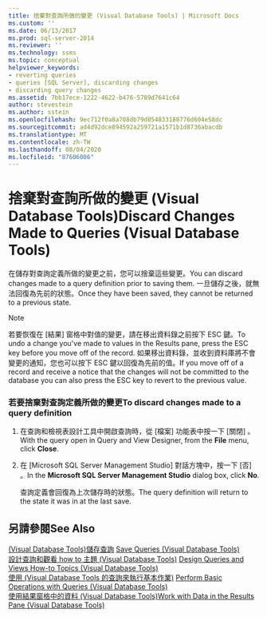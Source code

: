 ```yaml
---
title: 捨棄對查詢所做的變更 (Visual Database Tools) | Microsoft Docs
ms.custom: ''
ms.date: 06/13/2017
ms.prod: sql-server-2014
ms.reviewer: ''
ms.technology: ssms
ms.topic: conceptual
helpviewer_keywords:
- reverting queries
- queries [SQL Server], discarding changes
- discarding query changes
ms.assetid: 7bb17ece-1222-4622-b476-5789d7641c64
author: stevestein
ms.author: sstein
ms.openlocfilehash: 9ec712f0a8a708db79d054833180776d604e58dc
ms.sourcegitcommit: ad4d92dce894592a259721a1571b1d8736abacdb
ms.translationtype: MT
ms.contentlocale: zh-TW
ms.lasthandoff: 08/04/2020
ms.locfileid: "87606006"
---
```

# <a name="discard-changes-made-to-queries-visual-database-tools"></a><span data-ttu-id="a7142-102">捨棄對查詢所做的變更 (Visual Database Tools)</span><span class="sxs-lookup"><span data-stu-id="a7142-102">Discard Changes Made to Queries (Visual Database Tools)</span></span>
  <span data-ttu-id="a7142-103">在儲存對查詢定義所做的變更之前，您可以捨棄這些變更。</span><span class="sxs-lookup"><span data-stu-id="a7142-103">You can discard changes made to a query definition prior to saving them.</span></span> <span data-ttu-id="a7142-104">一旦儲存之後，就無法回復為先前的狀態。</span><span class="sxs-lookup"><span data-stu-id="a7142-104">Once they have been saved, they cannot be returned to a previous state.</span></span>  
  
> [!NOTE]  
>  <span data-ttu-id="a7142-105">若要恢復在 [結果] 窗格中對值的變更，請在移出資料錄之前按下 ESC 鍵。</span><span class="sxs-lookup"><span data-stu-id="a7142-105">To undo a change you've made to values in the Results pane, press the ESC key before you move off of the record.</span></span> <span data-ttu-id="a7142-106">如果移出資料錄，並收到資料庫將不會變更的通知，您也可以按下 ESC 鍵以回復為先前的值。</span><span class="sxs-lookup"><span data-stu-id="a7142-106">If you move off of a record and receive a notice that the changes will not be committed to the database you can also press the ESC key to revert to the previous value.</span></span>  
  
### <a name="to-discard-changes-made-to-a-query-definition"></a><span data-ttu-id="a7142-107">若要捨棄對查詢定義所做的變更</span><span class="sxs-lookup"><span data-stu-id="a7142-107">To discard changes made to a query definition</span></span>  
  
1.  <span data-ttu-id="a7142-108">在查詢和檢視表設計工具中開啟查詢時，從 [檔案]  功能表中按一下 [關閉]  。</span><span class="sxs-lookup"><span data-stu-id="a7142-108">With the query open in Query and View Designer, from the **File** menu, click **Close**.</span></span>  
  
2.  <span data-ttu-id="a7142-109">在 [Microsoft SQL Server Management Studio]  對話方塊中，按一下 [否]  。</span><span class="sxs-lookup"><span data-stu-id="a7142-109">In the **Microsoft SQL Server Management Studio** dialog box, click **No**.</span></span>  
  
     <span data-ttu-id="a7142-110">查詢定義會回復為上次儲存時的狀態。</span><span class="sxs-lookup"><span data-stu-id="a7142-110">The query definition will return to the state it was in at the last save.</span></span>  
  
## <a name="see-also"></a><span data-ttu-id="a7142-111">另請參閱</span><span class="sxs-lookup"><span data-stu-id="a7142-111">See Also</span></span>  
 <span data-ttu-id="a7142-112">[&#40;Visual Database Tools&#41;儲存查詢](visual-database-tools.md) </span><span class="sxs-lookup"><span data-stu-id="a7142-112">[Save Queries &#40;Visual Database Tools&#41;](visual-database-tools.md) </span></span>  
 <span data-ttu-id="a7142-113">[設計查詢和觀看 how to 主題 &#40;Visual Database Tools&#41;](design-queries-and-views-how-to-topics-visual-database-tools.md) </span><span class="sxs-lookup"><span data-stu-id="a7142-113">[Design Queries and Views How-to Topics &#40;Visual Database Tools&#41;](design-queries-and-views-how-to-topics-visual-database-tools.md) </span></span>  
 <span data-ttu-id="a7142-114">[使用 &#40;Visual Database Tools 的查詢來執行基本作業&#41;](perform-basic-operations-with-queries-visual-database-tools.md) </span><span class="sxs-lookup"><span data-stu-id="a7142-114">[Perform Basic Operations with Queries &#40;Visual Database Tools&#41;](perform-basic-operations-with-queries-visual-database-tools.md) </span></span>  
 [<span data-ttu-id="a7142-115">使用結果窗格中的資料 &#40;Visual Database Tools&#41;</span><span class="sxs-lookup"><span data-stu-id="a7142-115">Work with Data in the Results Pane &#40;Visual Database Tools&#41;</span></span>](results-pane-visual-database-tools.md)  
  
  
